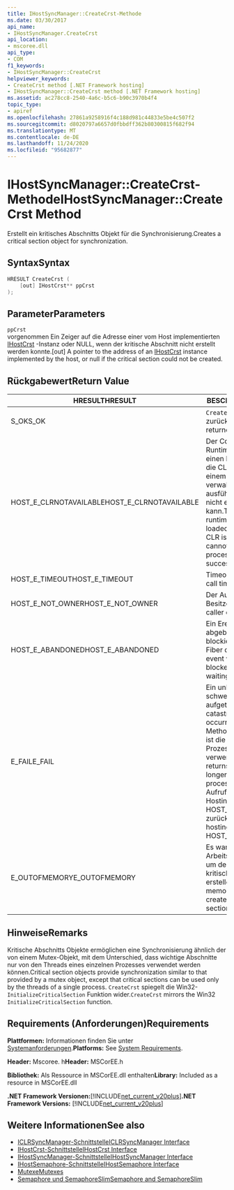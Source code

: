 ```yaml
---
title: IHostSyncManager::CreateCrst-Methode
ms.date: 03/30/2017
api_name:
- IHostSyncManager.CreateCrst
api_location:
- mscoree.dll
api_type:
- COM
f1_keywords:
- IHostSyncManager::CreateCrst
helpviewer_keywords:
- CreateCrst method [.NET Framework hosting]
- IHostSyncManager::CreateCrst method [.NET Framework hosting]
ms.assetid: ac278cc8-2540-4a6c-b5c6-b90c3970b4f4
topic_type:
- apiref
ms.openlocfilehash: 27861a9258916f4c188d981c44833e5be4c507f2
ms.sourcegitcommit: d8020797a6657d0fbbdff362b80300815f682f94
ms.translationtype: MT
ms.contentlocale: de-DE
ms.lasthandoff: 11/24/2020
ms.locfileid: "95682877"
---
```

# <a name="ihostsyncmanagercreatecrst-method"></a><span data-ttu-id="d16f7-102">IHostSyncManager::CreateCrst-Methode</span><span class="sxs-lookup"><span data-stu-id="d16f7-102">IHostSyncManager::CreateCrst Method</span></span>

<span data-ttu-id="d16f7-103">Erstellt ein kritisches Abschnitts Objekt für die Synchronisierung.</span><span class="sxs-lookup"><span data-stu-id="d16f7-103">Creates a critical section object for synchronization.</span></span>  
  
## <a name="syntax"></a><span data-ttu-id="d16f7-104">Syntax</span><span class="sxs-lookup"><span data-stu-id="d16f7-104">Syntax</span></span>  
  
```cpp  
HRESULT CreateCrst (  
    [out] IHostCrst** ppCrst  
);  
```  
  
## <a name="parameters"></a><span data-ttu-id="d16f7-105">Parameter</span><span class="sxs-lookup"><span data-stu-id="d16f7-105">Parameters</span></span>  

 `ppCrst`  
 <span data-ttu-id="d16f7-106">vorgenommen Ein Zeiger auf die Adresse einer vom Host implementierten [IHostCrst](ihostcrst-interface.md) -Instanz oder NULL, wenn der kritische Abschnitt nicht erstellt werden konnte.</span><span class="sxs-lookup"><span data-stu-id="d16f7-106">[out] A pointer to the address of an [IHostCrst](ihostcrst-interface.md) instance implemented by the host, or null if the critical section could not be created.</span></span>  
  
## <a name="return-value"></a><span data-ttu-id="d16f7-107">Rückgabewert</span><span class="sxs-lookup"><span data-stu-id="d16f7-107">Return Value</span></span>  
  
|<span data-ttu-id="d16f7-108">HRESULT</span><span class="sxs-lookup"><span data-stu-id="d16f7-108">HRESULT</span></span>|<span data-ttu-id="d16f7-109">BESCHREIBUNG</span><span class="sxs-lookup"><span data-stu-id="d16f7-109">Description</span></span>|  
|-------------|-----------------|  
|<span data-ttu-id="d16f7-110">S_OK</span><span class="sxs-lookup"><span data-stu-id="d16f7-110">S_OK</span></span>|<span data-ttu-id="d16f7-111">`CreateCrst` wurde erfolgreich zurückgegeben.</span><span class="sxs-lookup"><span data-stu-id="d16f7-111">`CreateCrst` returned successfully.</span></span>|  
|<span data-ttu-id="d16f7-112">HOST_E_CLRNOTAVAILABLE</span><span class="sxs-lookup"><span data-stu-id="d16f7-112">HOST_E_CLRNOTAVAILABLE</span></span>|<span data-ttu-id="d16f7-113">Der Common Language Runtime (CLR) wurde nicht in einen Prozess geladen, oder die CLR befindet sich in einem Zustand, in dem Sie verwalteten Code nicht ausführen oder den-Befehl nicht erfolgreich verarbeiten kann.</span><span class="sxs-lookup"><span data-stu-id="d16f7-113">The common language runtime (CLR) has not been loaded into a process, or the CLR is in a state in which it cannot run managed code or process the call successfully.</span></span>|  
|<span data-ttu-id="d16f7-114">HOST_E_TIMEOUT</span><span class="sxs-lookup"><span data-stu-id="d16f7-114">HOST_E_TIMEOUT</span></span>|<span data-ttu-id="d16f7-115">Timeout des Aufrufes.</span><span class="sxs-lookup"><span data-stu-id="d16f7-115">The call timed out.</span></span>|  
|<span data-ttu-id="d16f7-116">HOST_E_NOT_OWNER</span><span class="sxs-lookup"><span data-stu-id="d16f7-116">HOST_E_NOT_OWNER</span></span>|<span data-ttu-id="d16f7-117">Der Aufrufer ist nicht Besitzer der Sperre.</span><span class="sxs-lookup"><span data-stu-id="d16f7-117">The caller does not own the lock.</span></span>|  
|<span data-ttu-id="d16f7-118">HOST_E_ABANDONED</span><span class="sxs-lookup"><span data-stu-id="d16f7-118">HOST_E_ABANDONED</span></span>|<span data-ttu-id="d16f7-119">Ein Ereignis wurde abgebrochen, während ein blockierter Thread oder eine Fiber darauf wartete.</span><span class="sxs-lookup"><span data-stu-id="d16f7-119">An event was canceled while a blocked thread or fiber was waiting on it.</span></span>|  
|<span data-ttu-id="d16f7-120">E_FAIL</span><span class="sxs-lookup"><span data-stu-id="d16f7-120">E_FAIL</span></span>|<span data-ttu-id="d16f7-121">Ein unbekannter schwerwiegender Fehler ist aufgetreten.</span><span class="sxs-lookup"><span data-stu-id="d16f7-121">An unknown catastrophic failure occurred.</span></span> <span data-ttu-id="d16f7-122">Wenn eine Methode E_FAIL zurückgibt, ist die CLR innerhalb des Prozesses nicht mehr verwendbar.</span><span class="sxs-lookup"><span data-stu-id="d16f7-122">When a method returns E_FAIL, the CLR is no longer usable within the process.</span></span> <span data-ttu-id="d16f7-123">Nachfolgende Aufrufe von Hostingmethoden geben HOST_E_CLRNOTAVAILABLE zurück.</span><span class="sxs-lookup"><span data-stu-id="d16f7-123">Subsequent calls to hosting methods return HOST_E_CLRNOTAVAILABLE.</span></span>|  
|<span data-ttu-id="d16f7-124">E_OUTOFMEMORY</span><span class="sxs-lookup"><span data-stu-id="d16f7-124">E_OUTOFMEMORY</span></span>|<span data-ttu-id="d16f7-125">Es war nicht genügend Arbeitsspeicher verfügbar, um den angeforderten kritischen Abschnitt zu erstellen.</span><span class="sxs-lookup"><span data-stu-id="d16f7-125">Not enough memory was available to create the requested critical section.</span></span>|  
  
## <a name="remarks"></a><span data-ttu-id="d16f7-126">Hinweise</span><span class="sxs-lookup"><span data-stu-id="d16f7-126">Remarks</span></span>  

 <span data-ttu-id="d16f7-127">Kritische Abschnitts Objekte ermöglichen eine Synchronisierung ähnlich der von einem Mutex-Objekt, mit dem Unterschied, dass wichtige Abschnitte nur von den Threads eines einzelnen Prozesses verwendet werden können.</span><span class="sxs-lookup"><span data-stu-id="d16f7-127">Critical section objects provide synchronization similar to that provided by a mutex object, except that critical sections can be used only by the threads of a single process.</span></span> <span data-ttu-id="d16f7-128">`CreateCrst` spiegelt die Win32- `InitializeCriticalSection` Funktion wider.</span><span class="sxs-lookup"><span data-stu-id="d16f7-128">`CreateCrst` mirrors the Win32 `InitializeCriticalSection` function.</span></span>  
  
## <a name="requirements"></a><span data-ttu-id="d16f7-129">Requirements (Anforderungen)</span><span class="sxs-lookup"><span data-stu-id="d16f7-129">Requirements</span></span>  

 <span data-ttu-id="d16f7-130">**Plattformen:** Informationen finden Sie unter [Systemanforderungen](../../get-started/system-requirements.md).</span><span class="sxs-lookup"><span data-stu-id="d16f7-130">**Platforms:** See [System Requirements](../../get-started/system-requirements.md).</span></span>  
  
 <span data-ttu-id="d16f7-131">**Header:** Mscoree. h</span><span class="sxs-lookup"><span data-stu-id="d16f7-131">**Header:** MSCorEE.h</span></span>  
  
 <span data-ttu-id="d16f7-132">**Bibliothek:** Als Ressource in MSCorEE.dll enthalten</span><span class="sxs-lookup"><span data-stu-id="d16f7-132">**Library:** Included as a resource in MSCorEE.dll</span></span>  
  
 <span data-ttu-id="d16f7-133">**.NET Framework Versionen:**[!INCLUDE[net_current_v20plus](../../../../includes/net-current-v20plus-md.md)]</span><span class="sxs-lookup"><span data-stu-id="d16f7-133">**.NET Framework Versions:** [!INCLUDE[net_current_v20plus](../../../../includes/net-current-v20plus-md.md)]</span></span>  
  
## <a name="see-also"></a><span data-ttu-id="d16f7-134">Weitere Informationen</span><span class="sxs-lookup"><span data-stu-id="d16f7-134">See also</span></span>

- [<span data-ttu-id="d16f7-135">ICLRSyncManager-Schnittstelle</span><span class="sxs-lookup"><span data-stu-id="d16f7-135">ICLRSyncManager Interface</span></span>](iclrsyncmanager-interface.md)
- [<span data-ttu-id="d16f7-136">IHostCrst-Schnittstelle</span><span class="sxs-lookup"><span data-stu-id="d16f7-136">IHostCrst Interface</span></span>](ihostcrst-interface.md)
- [<span data-ttu-id="d16f7-137">IHostSyncManager-Schnittstelle</span><span class="sxs-lookup"><span data-stu-id="d16f7-137">IHostSyncManager Interface</span></span>](ihostsyncmanager-interface.md)
- [<span data-ttu-id="d16f7-138">IHostSemaphore-Schnittstelle</span><span class="sxs-lookup"><span data-stu-id="d16f7-138">IHostSemaphore Interface</span></span>](ihostsemaphore-interface.md)
- [<span data-ttu-id="d16f7-139">Mutexe</span><span class="sxs-lookup"><span data-stu-id="d16f7-139">Mutexes</span></span>](../../../standard/threading/mutexes.md)
- [<span data-ttu-id="d16f7-140">Semaphore und SemaphoreSlim</span><span class="sxs-lookup"><span data-stu-id="d16f7-140">Semaphore and SemaphoreSlim</span></span>](../../../standard/threading/semaphore-and-semaphoreslim.md)
